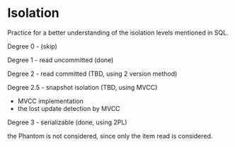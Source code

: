 # Isolation

Practice for a better understanding of the isolation levels mentioned in SQL.

Degree 0 - (skip)

Degree 1 - read uncommitted (done)

Degree 2 - read committed (TBD, using 2 version method)

Degree 2.5 - snapshot isolation (TBD, using MVCC)
- MVCC implementation
- the lost update detection by MVCC

Degree 3 - serializable (done, using 2PL)

the Phantom is not considered, since only the item read is considered.
